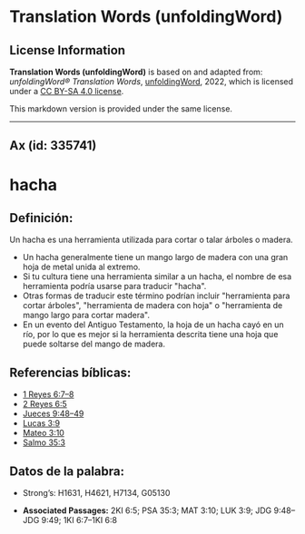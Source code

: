# Translation Words (unfoldingWord)

## License Information

**Translation Words (unfoldingWord)** is based on and adapted from: _unfoldingWord® Translation Words_, [unfoldingWord](https://unfoldingword.org/utw), 2022, which is licensed under a [CC BY-SA 4.0 license](https://creativecommons.org/licenses/by-sa/4.0/legalcode.en).

This markdown version is provided under the same license.



--------------------------------

## Ax (id: 335741)

hacha
=====

Definición:
-----------

Un hacha es una herramienta utilizada para cortar o talar árboles o madera.

* Un hacha generalmente tiene un mango largo de madera con una gran hoja de metal unida al extremo.
* Si tu cultura tiene una herramienta similar a un hacha, el nombre de esa herramienta podría usarse para traducir "hacha".
* Otras formas de traducir este término podrían incluir "herramienta para cortar árboles", "herramienta de madera con hoja" o "herramienta de mango largo para cortar madera".
* En un evento del Antiguo Testamento, la hoja de un hacha cayó en un río, por lo que es mejor si la herramienta descrita tiene una hoja que puede soltarse del mango de madera.

Referencias bíblicas:
---------------------

* [1 Reyes 6:7–8](https://ref.ly/1Kgs6:7-1Kgs6:8)
* [2 Reyes 6:5](https://ref.ly/2Kgs6:5)
* [Jueces 9:48–49](https://ref.ly/Judg9:48-Judg9:49)
* [Lucas 3:9](https://ref.ly/Luke3:9)
* [Mateo 3:10](https://ref.ly/Matt3:10)
* [Salmo 35:3](https://ref.ly/Ps35:3)

Datos de la palabra:
--------------------

* Strong’s: H1631, H4621, H7134, G05130

* **Associated Passages:** 2KI 6:5; PSA 35:3; MAT 3:10; LUK 3:9; JDG 9:48–JDG 9:49; 1KI 6:7–1KI 6:8

